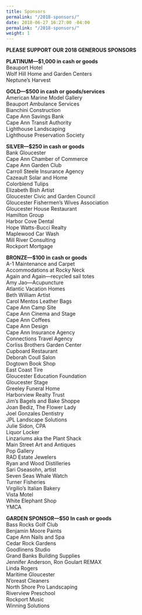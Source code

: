 ```yaml
---
title: Sponsors
permalink: "/2018-sponsors/"
date: 2018-06-27 16:27:00 -04:00
permalink: "/2018-sponsors/"
weight: 1
---
```


**PLEASE SUPPORT OUR 2018 GENEROUS SPONSORS**

**PLATINUM—$1,000 in cash or goods**\
Beauport Hotel\
Wolf Hill Home and Garden Centers\
Neptune’s Harvest

**GOLD—$500 in cash or goods/services**\
American Marine Model Gallery\
Beauport Ambulance Services\
Bianchini Construction\
Cape Ann Savings Bank\
Cape Ann Transit Authority\
Lighthouse Landscaping\
Lighthouse Preservation Society

**SILVER—$250 in cash or goods**\
Bank Gloucester\
Cape Ann Chamber of Commerce\
Cape Ann Garden Club\
Carroll Steele Insurance Agency\
Cazeault Solar and Home\
Colorblend Tulips\
Elizabeth Bish Artist\
Gloucester Civic and Garden Council\
Gloucester Fishermen’s Wives Association\
Gloucester House Restaurant\
Hamilton Group\
Harbor Cove Dental\
Hope Watts-Bucci Realty\
Maplewood Car Wash\
Mill River Consulting\
Rockport Mortgage

**BRONZE—$100 in cash or goods**\
A-1 Maintenance and Carpet\
Accommodations at Rocky Neck\
Again and Again—recycled sail totes\
Amy Jao—Acupuncture\
Atlantic Vacation Homes\
Beth William Artist\
Carol Mentos Leather Bags\
Cape Ann Camp Site\
Cape Ann Cinema and Stage\
Cape Ann Coffees\
Cape Ann Design\
Cape Ann Insurance Agency\
Connections Travel Agency\
Corliss Brothers Garden Center\
Cupboard Restaurant\
Deborah Coull Salon\
Dogtown Book Shop\
East Coast Tire\
Gloucester Education Foundation\
Gloucester Stage\
Greeley Funeral Home\
Harborview Realty Trust\
Jim’s Bagels and Bake Shoppe\
Joan Bediz, The Flower Lady\
Joel Gonzales Dentistry\
JPL Landscape Solutions\
Julie Sidon, CPA\
Liquor Locker\
Linzariums aka the Plant Shack\
Main Street Art and Antiques\
Pop Gallery\
RAD Estate Jewelers\
Ryan and Wood Distilleries\
Sari Oseasohn, artist\
Seven Seas Whale Watch\
Turner Fisheries\
Virgilio’s Italian Bakery\
Vista Motel\
White Elephant Shop\
YMCA

**GARDEN SPONSOR—$50 In cash or goods**\
Bass Rocks Golf Club\
Benjamin Moore Paints\
Cape Ann Nails and Spa\
Cedar Rock Gardens\
Goodlinens Studio\
Grand Banks Building Supplies\
Jennifer Anderson, Ron Goulart REMAX\
Linda Rogers\
Maritime Gloucester\
N’oreast Cleaners\
North Shore Pro Landscaping\
Riverview Preschool\
Rockport Music\
Winning Solutions
